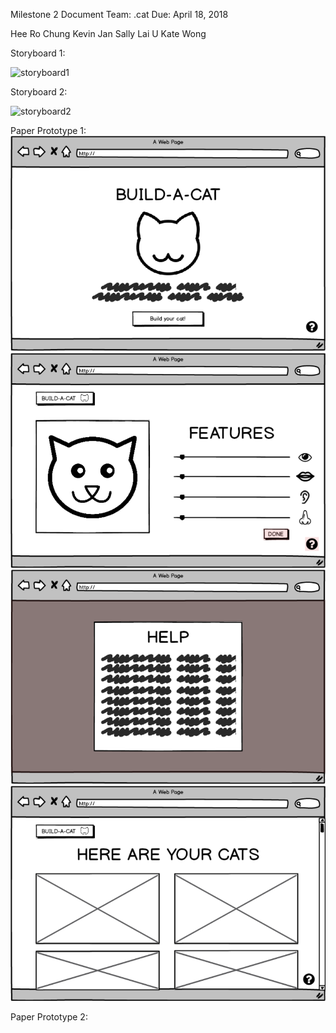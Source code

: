 Milestone 2 Document
Team: .cat
Due: April 18, 2018

Hee Ro Chung
Kevin Jan
Sally Lai U
Kate Wong


Storyboard 1:

![storyboard1](storyboard1.jpg)

Storyboard 2:

![storyboard2](storyboard2.jpg)

Paper Prototype 1:
![paperprototype1landing](pplanding1.png)
![paperprototype1customize](ppcustomize1.png)
![paperprototype1help](pphelp1.png)
![paperprototyperesults](ppresults1.png)


Paper Prototype 2:
